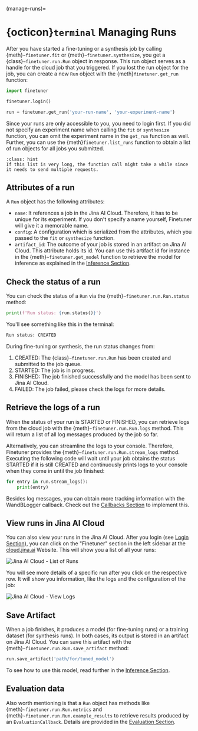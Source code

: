 (manage-runs)=
# {octicon}`terminal` Managing Runs

After you have started a fine-tuning or a synthesis job by calling {meth}`~finetuner.fit` or {meth}`~finetuner.synthesize`,
you get a {class}`~finetuner.run.Run` object in response.
This run object serves as a handle for the cloud job that you triggered.
If you lost the run object for the job, you can create a new `Run` object with the {meth}`finetuner.get_run` function:

```python
import finetuner

finetuner.login()

run = finetuner.get_run('your-run-name', 'your-experiment-name')
```
Since your runs are only accessible to you, you need to login first.
If you did not specify an experiment name when calling the `fit` or `synthesize` function, 
you can omit the experiment name in the `get_run` function as well.
Further, you can use the {meth}`finetuner.list_runs` function to obtain a list of run objects for all jobs you submitted.

```{admonition} Run-time of the list_runs function
:class: hint
If this list is very long, the function call might take a while since it needs to send multiple requests.
```


## Attributes of a run

A `Run` object has the following attributes:
- `name`: It references a job in the Jina AI Cloud. Therefore, it has to be unique for its experiment. If you don't specify a name yourself, Finetuner will give it a memorable name.
- `config`: A configuration which is serialized from the attributes, which you passed to the `fit` or `synthesize` function.
- `artifact_id`: The outcome of your job is stored in an artifact on Jina AI Cloud. This attribute holds its id. You can use this artifact id for instance in the {meth}`~finetuner.get_model` function to retrieve the model for inference as explained in the [Inference Section](inference).

## Check the status of a run
You can check the status of a `Run` via the {meth}`~finetuner.run.Run.status` method:

```python
print(f'Run status: {run.status()}')
```

You'll see something like this in the terminal:

```bash
Run status: CREATED
```

During fine-tuning or synthesis, the run status changes from:
1. CREATED: The {class}`~finetuner.run.Run` has been created and submitted to the job queue.
2. STARTED: The job is in progress.
3. FINISHED: The job finished successfully and the model has been sent to Jina AI Cloud.
4. FAILED: The job failed, please check the logs for more details.

## Retrieve the logs of a run

When the status of your run is STARTED or FINISHED,
you can retrieve logs from the cloud job with the {meth}`~finetuner.run.Run.logs` method.
This will return a list of all log messages produced by the job so far.

Alternatively, you can streamline the logs to your console.
Therefore, Finetuner provides the {meth}`~finetuner.run.Run.stream_logs` method.
Executing the following code will wait until your job obtains the status STARTED 
if it is still CREATED and continuously prints logs to your console when they come in until the job finished:

```python
for entry in run.stream_logs():
    print(entry)
```

Besides log messages, you can obtain more tracking information with the WandBLogger callback.
Check out the [Callbacks Section](callbacks) to implement this.

## View runs in Jina AI Cloud

You can also view your runs in the Jina AI Cloud.
After you login (see [Login Section](login)),
you can click on the "Finetuner" section in the left sidebar at the [cloud.jina.ai](https://cloud.jina.ai/) Website.
This will show you a list of all your runs:

![Jina AI Cloud - List of Runs](https://user-images.githubusercontent.com/6599259/233099591-d27405b3-a26c-4951-81df-2c5dc096113e.png)

You will see more details of a specific run after you click on the respective row.
It will show you information, like the logs and the configuration of the job:

![Jina AI Cloud - View Logs](https://user-images.githubusercontent.com/6599259/233099603-6af406e1-15c1-401b-af5a-495404114f4c.png)

## Save Artifact

When a job finishes, it produces a model (for fine-tuning runs) or a training dataset (for synthesis runs).
In both cases, its output is stored in an artifact on Jina AI Cloud.
You can save this artifact with the {meth}`~finetuner.run.Run.save_artifact` method:

```python
run.save_artifact('path/for/tuned_model')
```

To see how to use this model, read further in the [Inference Section](inference).

## Evaluation data

Also worth mentioning is that a `Run` object has methods like {meth}`~finetuner.run.Run.metrics` and
{meth}`~finetuner.run.Run.example_results` to retrieve results produced by an `EvaluationCallback`.
Details are provided in the [Evaluation Section](evaluation).